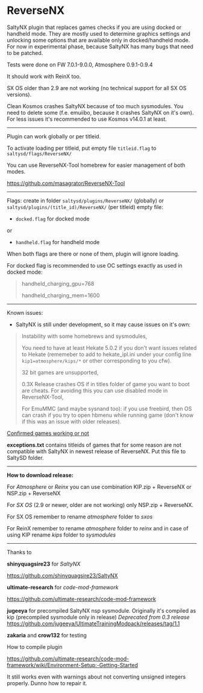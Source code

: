 # ReverseNX
SaltyNX plugin that replaces games checks if you are using docked or handheld mode. They are mostly used to determine graphics settings and unlocking some options that are available only in docked/handheld mode.
For now in experimental phase, because SaltyNX has many bugs that need to be patched.

Tests were done on FW 7.0.1-9.0.0, Atmosphere 0.9.1-0.9.4

It should work with ReinX too.

SX OS older than 2.9 are not working (no technical support for all SX OS versions).

Clean Kosmos crashes SaltyNX because of too much sysmodules. You need to delete some (f.e. emuiibo, because it crashes SaltyNX on it's own). For less issues it's recommended to use Kosmos v14.0.1 at least.

-----------

Plugin can work globally or per titleid.

To activate loading per titleid, put empty file `titleid.flag` to `saltysd/flags/ReverseNX/`

You can use ReverseNX-Tool homebrew for easier management of both modes.

https://github.com/masagrator/ReverseNX-Tool

------------

Flags:
create in folder `saltysd/plugins/ReverseNX/` (globally) or `saltysd/plugins/(title_id)/ReverseNX/` (per titleid) empty file:
- `docked.flag` for docked mode

or

- `handheld.flag` for handheld mode 

When both flags are there or none of them, plugin will ignore loading.

For docked flag is recommended to use OC settings exactly as used in docked mode:

>handheld_charging_gpu=768
>
>handheld_charging_mem=1600

-----------

Known issues:

- SaltyNX is still under development, so it may cause issues on it's own:


> Instability with some homebrews and sysmodules,
>
> You need to have at least Hekate 5.0.2 if you don't want issues related to Hekate (rememeber to add to hekate_ipl.ini under your config line `kip1=atmosphere/kips/*` or other corresponding to you cfw).
>
> 32 bit games are unsupported,
>
> 0.3X Release crashes OS if in titles folder of game you want to boot are cheats. For avoiding this you can use disabled mode in ReverseNX-Tool,
>
> For EmuMMC (and maybe sysnand too): if you use freebird, then OS can crash if you try to open hbmenu while running game (don't know if this was an issue with older releases).

[Confirmed games working or not](gameslist.md)

**exceptions.txt** contains titleids of games that for some reason are not compatible with SaltyNX in newest release of ReverseNX.
Put this file to SaltySD folder.

---

**How to download release:**

For _Atmosphere_ or _Reinx_ you can use combination KIP.zip + ReverseNX or NSP.zip + ReverseNX

For _SX OS_ (2.9 or newer, older are not working) only NSP.zip + ReverseNX.

For SX OS remember to rename _atmosphere_ folder to _sxos_

For ReinX remember to rename _atmosphere_ folder to _reinx_ and in case of using KIP rename _kips_ folder to _sysmodules_

-----------

Thanks to 

**shinyquagsire23** for *SaltyNX*

https://github.com/shinyquagsire23/SaltyNX

**ultimate-research** for *code-mod-framework*

https://github.com/ultimate-research/code-mod-framework

**jugeeya** for precompiled SaltyNX nsp sysmodule. Originally it's compiled as kip (precompiled sysmodule only in release)
*Deprecated from 0.3 release*
https://github.com/jugeeya/UltimateTrainingModpack/releases/tag/1.1

**zakaria** and **crow132** for testing

How to compile plugin

https://github.com/ultimate-research/code-mod-framework/wiki/Environment-Setup:-Getting-Started

It still works even with warnings about not converting unsigned integers properly. Dunno how to repair it.
